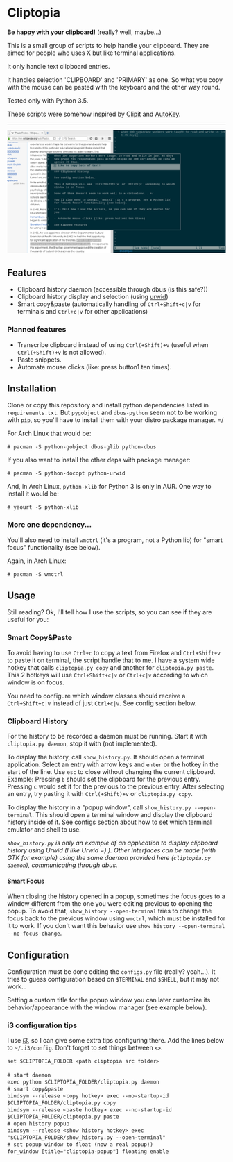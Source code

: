 # Cliptopia

**Be happy with your clipboard!** (really? well, maybe...)

This is a small group of scripts to help handle your clipboard.
They are aimed for people who uses X but like terminal applications.

It only handle text clipboard entries.

It handles selection 'CLIPBOARD' and 'PRIMARY' as one.
So what you copy with the mouse can be pasted with the keyboard and the other way round.

Tested only with Python 3.5.

These scripts were somehow inspired by [Clipit](https://github.com/shantzu/ClipIt) and [AutoKey](https://github.com/guoci/autokey-py3).

---

![Screenshot: show_history popup opened](https://raw.githubusercontent.com/andresmrm/cliptopia/master/img/example.png)

## Features

- Clipboard history daemon (accessible through dbus (is this safe?))
- Clipboard history display and selection (using [urwid](http://urwid.org))
- Smart copy&paste (automatically handling of `Ctrl+Shift+c|v` for terminals and `Ctrl+c|v` for other applications)

### Planned features

- Transcribe clipboard instead of using `Ctrl(+Shift)+v` (useful when `Ctrl(+Shift)+v` is not allowed).
- Paste snippets.
- Automate mouse clicks (like: press button1 ten times).

## Installation

Clone or copy this repository and install python dependencies listed in `requirements.txt`.
But `pygobject` and `dbus-python` seem not to be working with `pip`, so you'll have to install them with your distro package manager. =/

For Arch Linux that would be:

    # pacman -S python-gobject dbus-glib python-dbus
    
If you also want to install the other deps with package manager:
    
    # pacman -S python-docopt python-urwid
    
And, in Arch Linux, `python-xlib` for Python 3 is only in AUR.
One way to install it would be:

    # yaourt -S python-xlib
    
    
### More one dependency...

You'll also need to install `wmctrl` (it's a program, not a Python lib) for "smart focus" functionality (see below).

Again, in Arch Linux:

    # pacman -S wmctrl

## Usage

Still reading?
Ok, I'll tell how I use the scripts, so you can see if they are useful for you:

### Smart Copy&Paste

To avoid having to use `Ctrl+c` to copy a text from Firefox and `Ctrl+Shift+v` to paste it on terminal, the script handle that to me.
I have a system wide hotkey that calls `cliptopia.py copy` and another for `cliptopia.py paste`.
This 2 hotkeys will use `Ctrl+Shift+c|v` or `Ctrl+c|v` according to which window is on focus.

You need to configure which window classes should receive a `Ctrl+Shift+c|v` instead of just `Ctrl+c|v`.
See config section below.

### Clipboard History

For the history to be recorded a daemon must be running.
Start it with `cliptopia.py daemon`, stop it with (not implemented).

To display the history, call `show_history.py`.
It should open a terminal application.
Select an entry with arrow keys and `enter` or the hotkey in the start of the line.
Use `esc` to close without changing the current clipboard.
Example: Pressing `b` should set the clipboard for the previous entry. Pressing `c` would set it for the previous to the previous entry.
After selecting an entry, try pasting it with `Ctrl(+Shift)+v` or `cliptopia.py copy`.

To display the history in a "popup window", call `show_history.py --open-terminal`.
This should open a terminal window and display the clipboard history inside of it.
See configs section about how to set which terminal emulator and shell to use.

*`show_history.py` is only an example of an application to display clipboard history using Urwid (I like Urwid =) ). Other interfaces can be made (with GTK for example) using the same daemon provided here (`cliptopia.py daemon`), communicating through dbus.*

#### Smart Focus

When closing the history opened in a popup, sometimes the focus goes to a window different from the one you were editing previous to opening the popup.
To avoid that, `show_history --open-terminal` tries to change the focus back to the previous window using `wmctrl`, which must be installed for it to work.
If you don't want this behavior use `show_history --open-terminal --no-focus-change`.


## Configuration

Configuration must be done editing the `configs.py` file (really? yeah...).
It tries to guess configuration based on `$TERMINAL` and `$SHELL`, but it may not work...

Setting a custom title for the popup window you can later customize its behavior/appearance with the window manager (see example below).

### i3 configuration tips

I use [i3](https://i3wm.org), so I can give some extra tips configuring there.
Add the lines below to `~/.i3/config`. Don't forget to set things between `<>`.

    set $CLIPTOPIA_FOLDER <path cliptopia src folder>

    # start daemon
    exec python $CLIPTOPIA_FOLDER/cliptopia.py daemon
    # smart copy&paste
    bindsym --release <copy hotkey> exec --no-startup-id $CLIPTOPIA_FOLDER/cliptopia.py copy
    bindsym --release <paste hotkey> exec --no-startup-id $CLIPTOPIA_FOLDER/cliptopia.py paste
    # open history popup
    bindsym --release <show history hotkey> exec "$CLIPTOPIA_FOLDER/show_history.py --open-terminal"
    # set popup window to float (now a real popup!)
    for_window [title="cliptopia-popup"] floating enable
